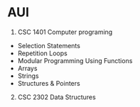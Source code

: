# AUI
1. CSC 1401 Computer programing 
- Selection Statements
- Repetition Loops
- Modular Programming Using Functions
- Arrays
- Strings
- Structures & Pointers
2. CSC 2302 Data Structures

